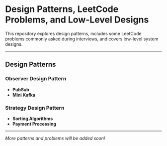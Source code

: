 # Design Patterns, LeetCode Problems, and Low-Level Designs

This repository explores design patterns, includes some LeetCode problems commonly asked during interviews, and covers low-level system designs.

---

## Design Patterns

### Observer Design Pattern
- **PubSub**
- **Mini Kafka**

### Strategy Design Pattern
- **Sorting Algorithms**
- **Payment Processing**

---

*More patterns and problems will be added soon!*